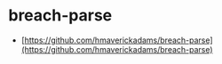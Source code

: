 # breach-parse

* [https://github.com/hmaverickadams/breach-parse](https://github.com/hmaverickadams/breach-parse)


